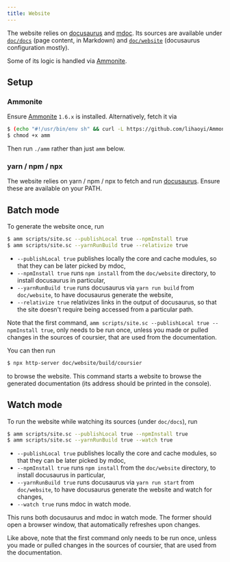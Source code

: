 ```yaml
---
title: Website
---
```


The website relies on [docusaurus](https://docusaurus.io) and
[mdoc](https://scalameta.org/mdoc). Its sources are available
under [`doc/docs`](https://github.com/coursier/coursier/tree/master/doc/docs)
(page content, in Markdown) and
[`doc/website`](https://github.com/coursier/coursier/tree/master/doc/website)
(docusaurus configuration mostly).

Some of its logic is handled via [Ammonite](https://ammonite.io).

## Setup

### Ammonite

Ensure [Ammonite](https://ammonite.io) `1.6.x` is installed. Alternatively,
fetch it via
```bash
$ (echo "#!/usr/bin/env sh" && curl -L https://github.com/lihaoyi/Ammonite/releases/download/1.6.2/2.12-1.6.2) > amm
$ chmod +x amm
```
Then run `./amm` rather than just `amm` below.

### yarn / npm / npx

The website relies on yarn / npm / npx to fetch and run
[docusaurus](https://docusaurus.io). Ensure these are available on your
PATH.

## Batch mode

To generate the website once, run
```bash
$ amm scripts/site.sc --publishLocal true --npmInstall true
$ amm scripts/site.sc --yarnRunBuild true --relativize true
```

- `--publishLocal true` publishes locally the core and cache modules, so that they can be later picked by mdoc,
- `--npmInstall true` runs `npm install` from the `doc/website` directory, to install docusaurus in particular,
- `--yarnRunBuild true` runs docusaurus via `yarn run build` from `doc/website`, to have docusaurus generate the website,
- `--relativize true` relativizes links in the output of docusaurus, so that the
site doesn't require being accessed from a particular path.

Note that the first command,
`amm scripts/site.sc --publishLocal true --npmInstall true`, only needs to be
run once, unless you made or pulled changes in the sources of coursier, that
are used from the documentation.

You can then run
```bash
$ npx http-server doc/website/build/coursier
```
to browse the website. This command starts a website to browse the generated
documentation (its address should be printed in the console).

## Watch mode

To run the website while watching its sources (under `doc/docs`), run
```bash
$ amm scripts/site.sc --publishLocal true --npmInstall true
$ amm scripts/site.sc --yarnRunBuild true --watch true
```

- `--publishLocal true` publishes locally the core and cache modules, so that they can be later picked by mdoc,
- `--npmInstall true` runs `npm install` from the `doc/website` directory, to install docusaurus in particular,
- `--yarnRunBuild true` runs docusaurus via `yarn run start` from `doc/website`, to have docusaurus generate the website and watch for changes,
- `--watch true` runs mdoc in watch mode.

This runs both docusaurus and mdoc in watch mode. The former should open
a browser window, that automatically refreshes upon changes.

Like above, note that the first command  only needs to be run once, unless you
made or pulled changes in the sources of coursier, that are used from the
documentation.

